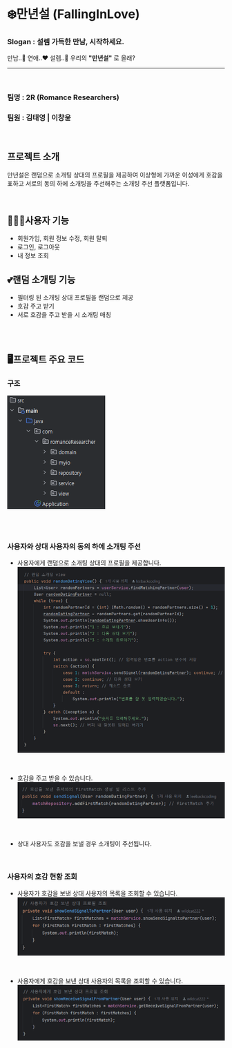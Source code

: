 # ❄️만년설 (FallingInLove)
### Slogan : 설렘 가득한 만남, 시작하세요.
만남..👋 연애..❤️ 설렘..🥰 우리의 **"만년설"** 로 올래?
<br>

----

<br>


### 팀명 : **2R** (Romance Researchers)
### 팀원 : 김태영 | 이창윤


<br>

## 프로젝트 소개

만년설은 랜덤으로 소개팅 상대의 프로필을 제공하여 이상형에 가까운 이성에게 호감을 표하고 서로의 동의 하에 소개팅을 주선해주는 소개팅 주선 플랫폼입니다.

<br>

## 🧑‍🤝‍🧑사용자 기능
- 회원가입, 회원 정보 수정, 회원 탈퇴
- 로그인, 로그아웃
- 내 정보 조회

## 💕랜덤 소개팅 기능
- 필터링 된 소개팅 상대 프로필을 랜덤으로 제공
- 호감 주고 받기
- 서로 호감을 주고 받을 시 소개팅 매칭

<br>
<br>

## 🖥️프로젝트 주요 코드
### 구조
![alt text](./img/structure.png)

<br>
<br>

### 사용자와 상대 사용자의 동의 하에 소개팅 주선

- 사용자에게 랜덤으로 소개팅 상대의 프로필을 제공합니다.
![alt text](./img/randomDating.png)

<br>

- 호감을 주고 받을 수 있습니다.
![alt text](./img/sendSignal.png)

<br>

- 상대 사용자도 호감을 보낼 경우 소개팅이 주선됩니다.

<br>

### 사용자의 호감 현황 조회

- 사용자가 호감을 보낸 상대 사용자의 목록을 조회할 수 있습니다.
![alt text](./img/showsendSignalToPartner.png)

<br>

- 사용자에게 호감을 보낸 상대 사용자의 목록을 조회할 수 있습니다.
![alt text](./img/showReceiveSignalFromPartner.png)

<br>









